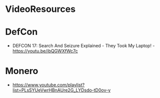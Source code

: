 # VideoResources

# DefCon
- DEFCON 17: Search And Seizure Explained - They Took My Laptop! - https://youtu.be/ibQGWXfWc7c

# Monero 
- https://www.youtube.com/playlist?list=PLsSYUeVwrHBnAUre2G_LYDsdo-tD0ov-y
